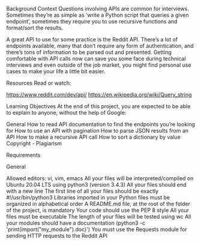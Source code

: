 Background Context Questions involving APIs are common for interviews. Sometimes they’re as simple as ‘write a Python script that queries a given endpoint’, sometimes they require you to use recursive functions and format/sort the results.

A great API to use for some practice is the Reddit API. There’s a lot of endpoints available, many that don’t require any form of authentication, and there’s tons of information to be parsed out and presented. Getting comfortable with API calls now can save you some face during technical interviews and even outside of the job market, you might find personal use cases to make your life a little bit easier.

Resources Read or watch:

https://www.reddit.com/dev/api/ https://en.wikipedia.org/wiki/Query_string

Learning Objectives At the end of this project, you are expected to be able to explain to anyone, without the help of Google:

General How to read API documentation to find the endpoints you’re looking for How to use an API with pagination How to parse JSON results from an API How to make a recursive API call How to sort a dictionary by value Copyright - Plagiarism

Requirements

General

Allowed editors: vi, vim, emacs All your files will be interpreted/compiled on Ubuntu 20.04 LTS using python3 (version 3.4.3) All your files should end with a new line The first line of all your files should be exactly #!/usr/bin/python3 Libraries imported in your Python files must be organized in alphabetical order A README.md file, at the root of the folder of the project, is mandatory Your code should use the PEP 8 style All your files must be executable The length of your files will be tested using wc All your modules should have a documentation (python3 -c 'print(import("my_module").doc)') You must use the Requests module for sending HTTP requests to the Reddit API
